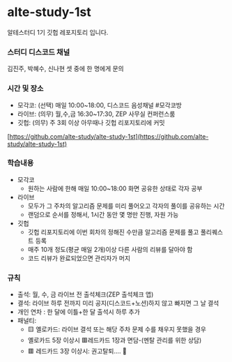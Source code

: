 # alte-study-1st
알테스터디 1기 깃헙 레포지토리 입니다.

### 스터디 디스코드 채널

김진주, 박혜수, 신나현 셋 중에 한 명에게 문의

### 시간 및 장소

- 모각코: (선택) 매일 10:00~18:00, 디스코드 음성채널 #모각코방
- 라이브: (의무) 월,수,금 16:30~17:30, ZEP 사무실 컨퍼런스룸
- 깃헙: (의무) 주 3회 이상 아무때나 깃헙 리포지토리에 커밋

[https://github.com/alte-study/alte-study-1st](https://github.com/alte-study/alte-study-1st)

### 학습내용

- 모각코
    - 원하는 사람에 한해 매일 10:00~18:00 화면 공유한 상태로 각자 공부
- 라이브
    - 모두가 그 주차의 알고리즘 문제를 미리 풀어오고 각자의 풀이를 공유하는 시간
    - 랜덤으로 순서를 정해서, 1시간 동안 몇 명만 진행, 자원 가능
- 깃헙
    - 깃헙 리포지토리에 이번 회차의 정해진 수만큼 알고리즘 문제를 풀고 풀리퀘스트 등록
    - 매주 10개 정도(평균 매일 2개)이상 다른 사람의 리뷰를 달아야 함
    - 코드 리뷰가 완료되었으면 관리자가 머지

### 규칙

- 출석: 월, 수, 금 라이브 전 출석체크(ZEP 출석체크 앱)
- 결석: 라이브 하루 전까지 미리 공지(디스코드+노션)하지 않고 빠지면 그 날 결석
- 개인 연차 : 한 달에 이틀+한 달 출석시 하루 추가
- 패널티:
    - 🟨 옐로카드: 라이브 결석 또는 해당 주차 문제 수를 채우지 못했을 경우
    - 옐로카드 5장 이상시 🟥레드카드 1장과 면담-(멘탈 관리를 위한 상담)
    - 🟥 레드카드 3장 이상시: 권고탈퇴…. 👋
